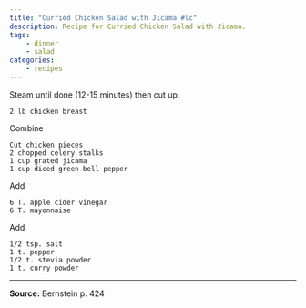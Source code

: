 ```yaml
---
title: "Curried Chicken Salad with Jicama #lc"
description: Recipe for Curried Chicken Salad with Jicama.
tags:
    - dinner
    - salad
categories:
    - recipes
---
```


Steam until done (12-15 minutes) then cut up.

```
2 lb chicken breast
```

Combine

```
Cut chicken pieces
2 chopped celery stalks
1 cup grated jicama
1 cup diced green bell pepper
```

Add

```
6 T. apple cider vinegar
6 T. mayonnaise
```

Add

```
1/2 tsp. salt
1 t. pepper
1/2 t. stevia powder
1 t. curry powder
```

---

**Source:** Bernstein p. 424
